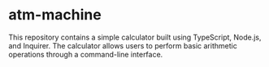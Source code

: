 # atm-machine
This repository contains a simple calculator built using TypeScript, Node.js, and Inquirer. The calculator allows users to perform basic arithmetic operations through a command-line interface.
